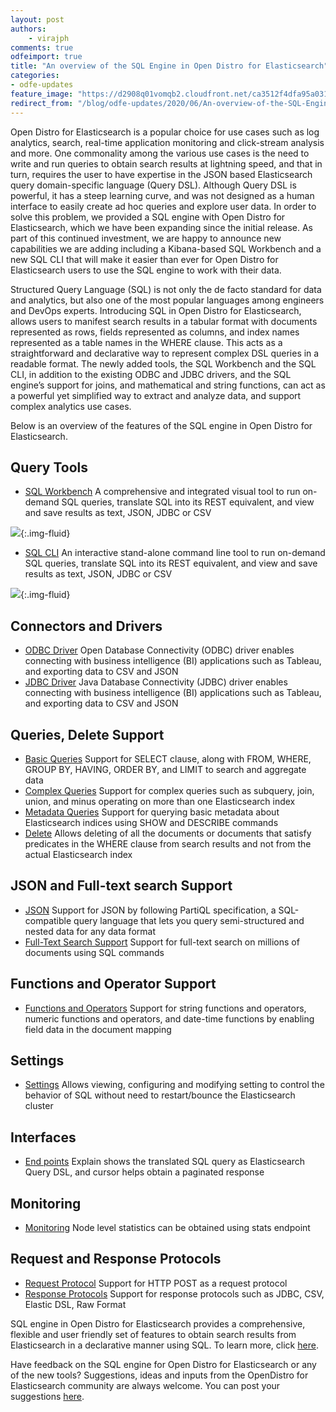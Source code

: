 ```yaml
---
layout: post
authors: 
    - virajph
comments: true
odfeimport: true
title: "An overview of the SQL Engine in Open Distro for Elasticsearch" 
categories:
- odfe-updates
feature_image: "https://d2908q01vomqb2.cloudfront.net/ca3512f4dfa95a03169c5a670a4c91a19b3077b4/2019/03/26/open_disto-elasticsearch-logo-800x400.jpg"
redirect_from: "/blog/odfe-updates/2020/06/An-overview-of-the-SQL-Engine-in-Open-Distro-for-Elasticsearch/"
---
```

Open Distro for Elasticsearch is a popular choice for use cases such as log analytics, search, real-time application monitoring and click-stream analysis and more. One commonality among the various use cases is the need to write and run queries to obtain search results at lightning speed, and that in turn, requires the user to have expertise in the JSON based Elasticsearch query domain-specific language (Query DSL). Although Query DSL is powerful, it has a steep learning curve, and was not designed as a human interface to easily create ad hoc queries and explore user data. In order to solve this problem, we provided a SQL engine with Open Distro for Elasticsearch, which we have been expanding since the initial release. As part of this continued investment, we are happy to announce new capabilities we are adding including a Kibana-based SQL Workbench and a new SQL CLI that will make it easier than ever for Open Distro for Elasticsearch users to use the SQL engine to work with their data.

Structured Query Language (SQL) is not only the de facto standard for data and analytics, but also one of the most popular languages among engineers and DevOps experts. Introducing SQL in Open Distro for Elasticsearch, allows users to manifest search results in a tabular format with documents represented as rows, fields represented as columns, and index names represented as a table names in the WHERE clause. This acts as a straightforward and declarative way to represent complex DSL queries in a readable format. The newly added tools, the SQL Workbench and the SQL CLI, in addition to the existing ODBC and JDBC drivers, and the SQL engine’s support for joins, and mathematical and string functions, can act as a powerful yet simplified way to extract and analyze data, and support complex analytics use cases. 

Below is an overview of the features of the SQL engine in Open Distro for Elasticsearch.

## Query Tools

* [SQL Workbench](https://github.com/opendistro-for-elasticsearch/sql-workbench) A comprehensive and integrated visual tool to run on-demand SQL queries, translate SQL into its REST equivalent, and view and save results as text, JSON, JDBC or CSV

![](https://opendistro.github.io/for-elasticsearch-docs/docs/images/workbench.gif){:.img-fluid}

* [SQL CLI](https://github.com/opendistro-for-elasticsearch/sql-cli) An interactive stand-alone command line tool to run on-demand SQL queries, translate SQL into its REST equivalent, and view and save results as text, JSON, JDBC or CSV

![](https://opendistro.github.io/for-elasticsearch-docs/docs/images/cli.gif){:.img-fluid}

## Connectors and Drivers

* [ODBC Driver](https://github.com/opendistro-for-elasticsearch/sql-odbc) Open Database Connectivity (ODBC) driver enables connecting with business intelligence (BI) applications such as Tableau, and exporting data to CSV and JSON
* [JDBC Driver](https://github.com/opendistro-for-elasticsearch/sql-jdbc) Java Database Connectivity (JDBC) driver enables connecting with business intelligence (BI) applications such as Tableau, and exporting data to CSV and JSON

## Queries, Delete Support

* [Basic Queries](https://opendistro.github.io/for-elasticsearch-docs/docs/sql/basic/) Support for SELECT clause, along with FROM, WHERE, GROUP BY, HAVING, ORDER BY, and LIMIT to search and aggregate data
* [Complex Queries](https://opendistro.github.io/for-elasticsearch-docs/docs/sql/complex/) Support for complex queries such as subquery, join, union, and minus operating on more than one Elasticsearch index
* [Metadata Queries](https://opendistro.github.io/for-elasticsearch-docs/docs/sql/metadata/) Support for querying basic metadata about Elasticsearch indices using SHOW and DESCRIBE commands
* [Delete](https://opendistro.github.io/for-elasticsearch-docs/docs/sql/delete/) Allows deleting of all the documents or documents that satisfy predicates in the WHERE clause from search results and not from the actual Elasticsearch index

## JSON and Full-text search Support

* [JSON](https://opendistro.github.io/for-elasticsearch-docs/docs/sql/partiql/) Support for JSON by following PartiQL specification, a SQL-compatible query language that lets you query semi-structured and nested data for any data format
* [Full-Text Search Support](https://opendistro.github.io/for-elasticsearch-docs/docs/sql/sql-full-text/) Support for full-text search on millions of documents using SQL commands

## Functions and Operator Support

* [Functions and Operators](https://opendistro.github.io/for-elasticsearch-docs/docs/sql/functions/) Support for string functions and operators, numeric functions and operators, and date-time functions by enabling field data in the document mapping

## Settings

* [Settings](https://opendistro.github.io/for-elasticsearch-docs/docs/sql/settings/) Allows viewing, configuring and modifying setting to control the behavior of SQL without need to restart/bounce the Elasticsearch cluster

## Interfaces

* [End points](https://opendistro.github.io/for-elasticsearch-docs/docs/sql/endpoints/) Explain shows the translated SQL query as Elasticsearch Query DSL, and cursor helps obtain a paginated response

## Monitoring

* [Monitoring](https://opendistro.github.io/for-elasticsearch-docs/docs/sql/monitoring/) Node level statistics can be obtained using stats endpoint

## Request and Response Protocols

* [Request Protocol](https://opendistro.github.io/for-elasticsearch-docs/docs/sql/protocol/) Support for HTTP POST as a request protocol
* [Response Protocols](https://opendistro.github.io/for-elasticsearch-docs/docs/sql/protocol/) Support for response protocols such as JDBC, CSV, Elastic DSL, Raw Format

SQL engine in Open Distro for Elasticsearch provides a comprehensive, flexible and user friendly set of features to obtain search results from Elasticsearch in a declarative manner using SQL. To learn more, click [here](https://opendistro.github.io/for-elasticsearch-docs/docs/sql/). 

Have feedback on the SQL engine for Open Distro for Elasticsearch or any of the new tools? Suggestions, ideas and inputs from the OpenDistro for Elasticsearch community are always welcome. You can post your suggestions [here](https://github.com/opendistro-for-elasticsearch/community/issues).







